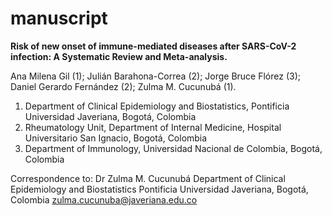 # manuscript

**Risk of new onset of immune-mediated diseases after SARS-CoV-2 infection: A Systematic Review and Meta-analysis.**

Ana Milena Gil (1); Julián Barahona-Correa  (2); Jorge Bruce Flórez  (3); Daniel Gerardo Fernández  (2);  Zulma M. Cucunubá (1).

1. Department of Clinical Epidemiology and Biostatistics, Pontificia Universidad Javeriana, Bogotá, Colombia
2. Rheumatology Unit, Department of Internal Medicine, Hospital Universitario San Ignacio, Bogotá, Colombia
3. Department of Immunology, Universidad Nacional de Colombia, Bogotá, Colombia

Correspondence to:
Dr Zulma M. Cucunubá
Department of Clinical Epidemiology and Biostatistics
Pontificia Universidad Javeriana, Bogotá, Colombia 
zulma.cucunuba@javeriana.edu.co 
